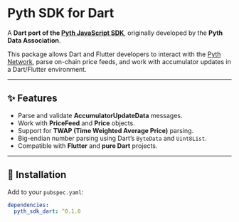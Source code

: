 # Pyth SDK for Dart

A **Dart port of the [Pyth JavaScript SDK](https://github.com/pyth-network/pyth-crosschain/tree/main/price_service/sdk/js)**, originally developed by the **Pyth Data Association**.

This package allows Dart and Flutter developers to interact with the [Pyth Network](https://pyth.network), parse on-chain price feeds, and work with accumulator updates in a Dart/Flutter environment.

---

## ✨ Features

- Parse and validate **AccumulatorUpdateData** messages.
- Work with **PriceFeed** and **Price** objects.
- Support for **TWAP (Time Weighted Average Price)** parsing.
- Big-endian number parsing using Dart’s `ByteData` and `Uint8List`.
- Compatible with **Flutter** and **pure Dart** projects.

---

## 🚀 Installation

Add to your `pubspec.yaml`:

```yaml
dependencies:
  pyth_sdk_dart: ^0.1.0
```
